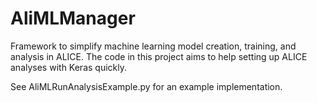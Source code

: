 # AliMLManager
Framework to simplify machine learning model creation, training, and analysis in ALICE. The code in this project aims to help setting up ALICE analyses with Keras quickly.

See AliMLRunAnalysisExample.py for an example implementation.
